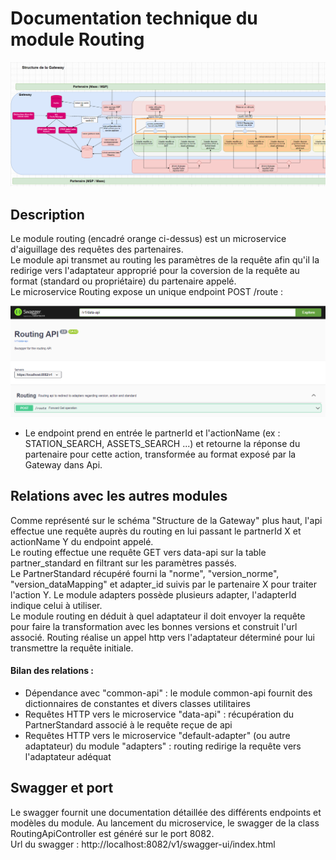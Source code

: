 # Documentation technique du module Routing

![routing-shema](docs/assets/routing.PNG)

## Description
 
Le module routing (encadré orange ci-dessus) est un microservice d'aiguillage des requêtes des partenaires. \
Le module api transmet au routing les paramètres de la requête afin qu'il la redirige vers l'adaptateur approprié pour la coversion de la requête au format (standard ou propriétaire) du partenaire appelé. \
Le microservice Routing expose un unique endpoint POST /route :

![swagger-routing](docs/assets/swagger_routing.PNG)

- Le endpoint prend en entrée le partnerId et l'actionName (ex : STATION_SEARCH, ASSETS_SEARCH ...) et retourne la réponse du partenaire pour cette action, transformée au format exposé par la Gateway dans Api.


## Relations avec les autres modules

Comme représenté sur le schéma "Structure de la Gateway" plus haut, l'api effectue une requête auprès du routing en lui passant le partnerId X et actionName Y du endpoint appelé. \
Le routing effectue une requête GET vers data-api sur la table partner_standard en filtrant sur les paramètres passés. \
Le PartnerStandard récupéré fourni la "norme", "version_norme", "version_dataMapping" et adapter_id  suivis par le partenaire X pour traiter l'action Y. Le module adapters possède plusieurs adapter, l'adapterId indique celui à utiliser. \
Le module routing en déduit à quel adaptateur il doit envoyer la requête pour faire la transformation avec les bonnes versions et construit l'url associé.
Routing réalise un appel http vers l'adaptateur déterminé pour lui transmettre la requête initiale.

#### Bilan des relations :
- Dépendance avec "common-api" : le module common-api fournit des dictionnaires de constantes et divers classes utilitaires
- Requêtes HTTP vers le microservice "data-api" : récupération du PartnerStandard associé à le requête reçue de api
- Requêtes HTTP vers le microservice "default-adapter" (ou autre adaptateur) du module "adapters" : routing redirige la requête vers l'adaptateur adéquat


## Swagger et port

Le swagger fournit une documentation détaillée des différents endpoints et modèles du module.
Au lancement du microservice, le swagger de la class RoutingApiController est généré sur le port 8082. \
Url du swagger : http://localhost:8082/v1/swagger-ui/index.html